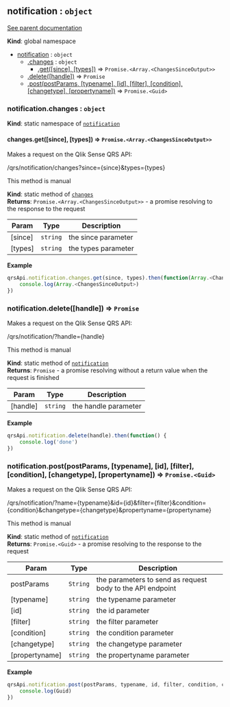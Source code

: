 <a name="notification"></a>
## notification : <code>object</code>
[See parent documentation](qrs.md)

**Kind**: global namespace  

* [notification](#notification) : <code>object</code>
  * [.changes](#notification.changes) : <code>object</code>
    * [.get([since], [types])](#notification.changes.get) ⇒ <code>Promise.&lt;Array.&lt;ChangesSinceOutput&gt;&gt;</code>
  * [.delete([handle])](#notification.delete) ⇒ <code>Promise</code>
  * [.post(postParams, [typename], [id], [filter], [condition], [changetype], [propertyname])](#notification.post) ⇒ <code>Promise.&lt;Guid&gt;</code>

<a name="notification.changes"></a>
### notification.changes : <code>object</code>
**Kind**: static namespace of <code>[notification](#notification)</code>  
<a name="notification.changes.get"></a>
#### changes.get([since], [types]) ⇒ <code>Promise.&lt;Array.&lt;ChangesSinceOutput&gt;&gt;</code>
Makes a request on the Qlik Sense QRS API:

/qrs/notification/changes?since={since}&types={types}

This method is manual

**Kind**: static method of <code>[changes](#notification.changes)</code>  
**Returns**: <code>Promise.&lt;Array.&lt;ChangesSinceOutput&gt;&gt;</code> - a promise resolving to the response to the request  

| Param | Type | Description |
| --- | --- | --- |
| [since] | <code>string</code> | the since parameter |
| [types] | <code>string</code> | the types parameter |

**Example**  
```javascript
qrsApi.notification.changes.get(since, types).then(function(Array.<ChangesSinceOutput>) {
	console.log(Array.<ChangesSinceOutput>)
})
```
<a name="notification.delete"></a>
### notification.delete([handle]) ⇒ <code>Promise</code>
Makes a request on the Qlik Sense QRS API:

/qrs/notification/?handle={handle}

This method is manual

**Kind**: static method of <code>[notification](#notification)</code>  
**Returns**: <code>Promise</code> - a promise resolving without a return value when the request is finished  

| Param | Type | Description |
| --- | --- | --- |
| [handle] | <code>string</code> | the handle parameter |

**Example**  
```javascript
qrsApi.notification.delete(handle).then(function() {
	console.log('done')
})
```
<a name="notification.post"></a>
### notification.post(postParams, [typename], [id], [filter], [condition], [changetype], [propertyname]) ⇒ <code>Promise.&lt;Guid&gt;</code>
Makes a request on the Qlik Sense QRS API:

/qrs/notification/?name={typename}&id={id}&filter={filter}&condition={condition}&changetype={changetype}&propertyname={propertyname}

This method is manual

**Kind**: static method of <code>[notification](#notification)</code>  
**Returns**: <code>Promise.&lt;Guid&gt;</code> - a promise resolving to the response to the request  

| Param | Type | Description |
| --- | --- | --- |
| postParams | <code>String</code> | the parameters to send as request body to the API endpoint |
| [typename] | <code>string</code> | the typename parameter |
| [id] | <code>string</code> | the id parameter |
| [filter] | <code>string</code> | the filter parameter |
| [condition] | <code>string</code> | the condition parameter |
| [changetype] | <code>string</code> | the changetype parameter |
| [propertyname] | <code>string</code> | the propertyname parameter |

**Example**  
```javascript
qrsApi.notification.post(postParams, typename, id, filter, condition, changetype, propertyname).then(function(Guid) {
	console.log(Guid)
})
```
